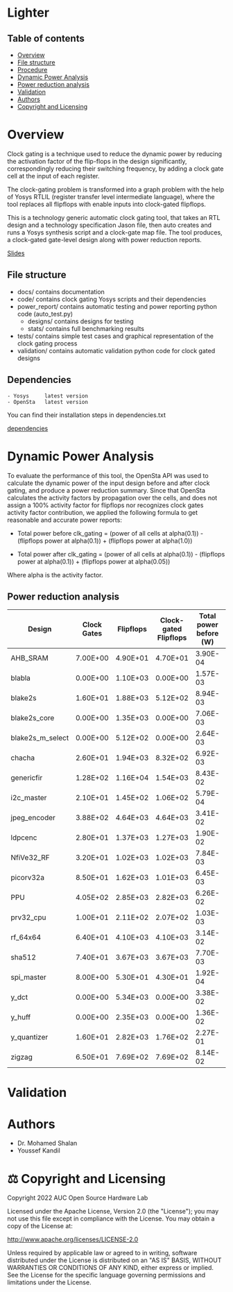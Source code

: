 # Lighter

## Table of contents

* [Overview](https://github.com/kanndil/Lighter#overview)
* [File structure](https://github.com/kanndil/Lighter#file-structure)
* [Procedure](https://github.com/kanndil/Lighter#dependencies)
* [Dynamic Power Analysis](https://github.com/kanndil/Lighter#dynamic-power-analysis)
* [Power reduction analysis](https://github.com/kanndil/Lighter#power-reduction-analysis)
* [Validation](https://github.com/kanndil/Lighter#validation)
* [Authors](https://github.com/kanndil/Lighter#authors)
* [Copyright and Licensing](https://github.com/kanndil/Lighter#copyright-and-licensing)


# Overview


Clock gating is a technique used to reduce the dynamic power by reducing the activation factor of the flip-flops in the design significantly, correspondingly reducing their switching frequency, by adding a clock gate cell at the input of each register.

The clock-gating problem is transformed into a graph problem with the help of Yosys RTLIL (register transfer level intermediate language), where the tool replaces all flipflops with enable inputs into clock-gated flipflops. 

<!--//include clkgate image-->

This is a technology generic automatic clock gating tool, that takes an RTL design and a technology specification Jason file, then auto creates and runs a Yosys synthesis script and a clock-gate map file. The tool produces, a clock-gated gate-level design along with power reduction reports. 



<!--// rephrase
This repo provides a script to be run by the Yosys software, and attached to it is a map file that is used to map all flipflops with enable inputs into clock-gated flipflops. An auto-testing python code is also implemented to autotest and analyze the dynamic power reduction of the provided design.-->


[Slides](https://www.canva.com/design/DAE4K_5a9jc/peu76OEkvt6rcjPXY_-9Kg/view?utm_content=DAE4K_5a9jc&utm_campaign=designshare&utm_medium=link&utm_source=publishpresent)

## File structure
* docs/ contains documentation
* code/ contains clock gating Yosys scripts and their dependencies
* power_report/ contains automatic testing and power reporting python code (auto_test.py) 
    * designs/ contains designs for testing
    * stats/ contains full benchmarking results
* tests/ contains simple test cases and graphical representation of the clock gating process
* validation/ contains automatic validation python code for clock gated designs

    
## Dependencies

    - Yosys     latest version
    - OpenSta   latest version

You can find their installation steps in dependencies.txt

[dependencies](https://github.com/youssefkandil/Dynamic_Power_Clock_Gating/blob/main/dependencies.txt)


# Dynamic Power Analysis

To evaluate the performance of this tool, the OpenSta API was used to calculate the dynamic power of the input design before and after clock gating, and produce a power reduction summary. Since that OpenSta calculates the activity factors by propagation over the cells, and does not assign a 100% activity factor for flipflops nor recognizes clock gates activity factor contribution, we applied the following formula to get reasonable and accurate power reports:

- Total power before clk_gating = (power of all cells at alpha(0.1)) - (flipflops power at alpha(0.1)) + (flipflops power at alpha(1.0))

- Total power after clk_gating =  (power of all cells at alpha(0.1)) - (flipflops power at alpha(0.1)) + (flipflops power at alpha(0.05))

Where alpha is the activity factor.


## Power reduction analysis
|Design          |Clock Gates|Flipflops|Clock-gated Flipflops|Total power before (W)|Total power after (W)|Total power difference (W)|Percentage power reduction %|
|----------------|-----------|---------|---------------------|----------------------|---------------------|--------------------------|----------------------------|
|AHB_SRAM        |7.00E+00   |4.90E+01 |4.70E+01             |3.90E-04              |2.97E-04             |9.22E-05                  |23.67%                      |
|blabla          |0.00E+00   |1.10E+03 |0.00E+00             |1.57E-03              |1.57E-03             |0.00E+00                  |0.00%                       |
|blake2s         |1.60E+01   |1.88E+03 |5.12E+02             |8.94E-03              |8.04E-03             |9.01E-04                  |10.07%                      |
|blake2s_core    |0.00E+00   |1.35E+03 |0.00E+00             |7.06E-03              |7.06E-03             |0.00E+00                  |0.00%                       |
|blake2s_m_select|0.00E+00   |5.12E+02 |0.00E+00             |2.64E-03              |2.64E-03             |0.00E+00                  |0.00%                       |
|chacha          |2.60E+01   |1.94E+03 |8.32E+02             |6.92E-03              |5.90E-03             |1.01E-03                  |14.66%                      |
|genericfir      |1.28E+02   |1.16E+04 |1.54E+03             |8.43E-02              |8.08E-02             |3.51E-03                  |4.17%                       |
|i2c_master      |2.10E+01   |1.45E+02 |1.06E+02             |5.79E-04              |4.89E-04             |8.96E-05                  |15.48%                      |
|jpeg_encoder    |3.88E+02   |4.64E+03 |4.64E+03             |3.41E-02              |2.34E-02             |1.07E-02                  |31.38%                      |
|ldpcenc         |2.80E+01   |1.37E+03 |1.27E+03             |1.90E-02              |1.04E-02             |8.58E-03                  |45.23%                      |
|NfiVe32_RF      |3.20E+01   |1.02E+03 |1.02E+03             |7.84E-03              |5.39E-03             |2.45E-03                  |31.26%                      |
|picorv32a       |8.50E+01   |1.62E+03 |1.01E+03             |6.45E-03              |5.04E-03             |1.41E-03                  |21.82%                      |
|PPU             |4.05E+02   |2.85E+03 |2.82E+03             |6.26E-02              |4.83E-02             |1.43E-02                  |22.84%                      |
|prv32_cpu       |1.00E+01   |2.11E+02 |2.07E+02             |1.03E-03              |7.28E-04             |3.00E-04                  |29.21%                      |
|rf_64x64        |6.40E+01   |4.10E+03 |4.10E+03             |3.14E-02              |2.12E-02             |1.02E-02                  |32.39%                      |
|sha512          |7.40E+01   |3.67E+03 |3.67E+03             |7.70E-03              |5.35E-03             |2.36E-03                  |30.59%                      |
|spi_master      |8.00E+00   |5.30E+01 |4.30E+01             |1.92E-04              |1.65E-04             |2.66E-05                  |13.85%                      |
|y_dct           |0.00E+00   |5.34E+03 |0.00E+00             |3.38E-02              |3.38E-02             |0.00E+00                  |0.00%                       |
|y_huff          |0.00E+00   |2.35E+03 |0.00E+00             |1.36E-02              |1.36E-02             |0.00E+00                  |0.00%                       |
|y_quantizer     |1.60E+01   |2.82E+03 |1.76E+02             |2.27E-01              |2.23E-01             |4.12E-03                  |1.81%                       |
|zigzag          |6.50E+01   |7.69E+02 |7.69E+02             |8.14E-02              |5.42E-02             |2.73E-02                  |33.46%                      |





# Validation

<!--The clock gated gate-level netlists produced by the tool pass the functional validation, such that the functionalities of the designs are not affected by the gate-level modifications applied by the tool. 
-->


# Authors

* Dr. Mohamed Shalan
* Youssef Kandil


# ⚖️ Copyright and Licensing

Copyright 2022 AUC Open Source Hardware Lab

Licensed under the Apache License, Version 2.0 (the "License"); 
you may not use this file except in compliance with the License. 
You may obtain a copy of the License at:

http://www.apache.org/licenses/LICENSE-2.0

Unless required by applicable law or agreed to in writing, software 
distributed under the License is distributed on an "AS IS" BASIS, 
WITHOUT WARRANTIES OR CONDITIONS OF ANY KIND, either express or implied. 
See the License for the specific language governing permissions and 
limitations under the License.